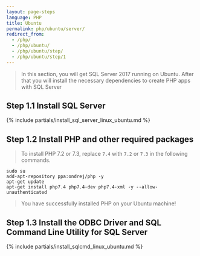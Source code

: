 ```yaml
---
layout: page-steps
language: PHP
title: Ubuntu
permalink: php/ubuntu/server/
redirect_from:
  - /php/
  - /php/ubuntu/
  - /php/ubuntu/step/
  - /php/ubuntu/step/1
---
```


> In this section, you will get SQL Server 2017 running on Ubuntu. After that you will install the necessary dependencies to create PHP apps with SQL Server

## Step 1.1 Install SQL Server

{% include partials/install_sql_server_linux_ubuntu.md %}

## Step 1.2 Install PHP and other required packages

> To install PHP 7.2 or 7.3, replace `7.4` with `7.2` or `7.3` in the following commands.

```terminal
sudo su
add-apt-repository ppa:ondrej/php -y
apt-get update
apt-get install php7.4 php7.4-dev php7.4-xml -y --allow-unauthenticated
```

> You have successfully installed PHP on your Ubuntu machine! 

## Step 1.3 Install the ODBC Driver and SQL Command Line Utility for SQL Server

{% include partials/install_sqlcmd_linux_ubuntu.md %}

